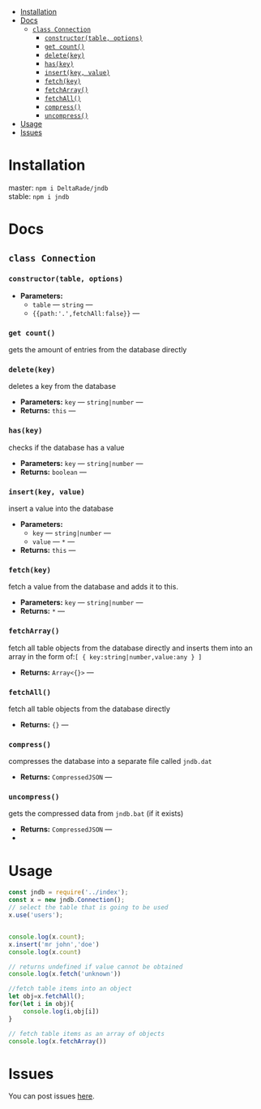 - [Installation](#Installation)
- [Docs](#Docs)
  - [`class Connection`](#class-Connection)
    - [`constructor(table, options)`](#constructortable-options)
    - [`get count()`](#get-count)
    - [`delete(key)`](#deletekey)
    - [`has(key)`](#haskey)
    - [`insert(key, value)`](#insertkey-value)
    - [`fetch(key)`](#fetchkey)
    - [`fetchArray()`](#fetchArray)
    - [`fetchAll()`](#fetchAll)
    - [`compress()`](#compress)
    - [`uncompress()`](#uncompress)
- [Usage](#Usage)
- [Issues](#Issues)

# Installation

master: `npm i DeltaRade/jndb`<br>
stable: `npm i jndb`

# Docs

## `class Connection`

### `constructor(table, options)`

-   **Parameters:**
    -   `table` — `string` —
    -   `{{path:'.',fetchAll:false}}` —

### `get count()`

gets the amount of entries from the database directly

### `delete(key)`

deletes a key from the database

-   **Parameters:** `key` — `string|number` —
-   **Returns:** `this` —

### `has(key)`

checks if the database has a value

-   **Parameters:** `key` — `string|number` —
-   **Returns:** `boolean` —

### `insert(key, value)`

insert a value into the database

-   **Parameters:**
    -   `key` — `string|number` —
    -   `value` — `*` —
-   **Returns:** `this` —

### `fetch(key)`

fetch a value from the database and adds it to this.

-   **Parameters:** `key` — `string|number` —
-   **Returns:** `*` —

### `fetchArray()`

fetch all table objects from the database directly and inserts them into an array in the form of:`[ { key:string|number,value:any } ]`

-   **Returns:** `Array<{}>` —

### `fetchAll()`

fetch all table objects from the database directly

-   **Returns:** `{}` —

### `compress()`

compresses the database into a separate file called `jndb.dat`

-   **Returns:** `CompressedJSON` —

### `uncompress()`

gets the compressed data from `jndb.bat` (if it exists)

-   **Returns:** `CompressedJSON` —
-   
# Usage

```js
const jndb = require('../index');
const x = new jndb.Connection();
// select the table that is going to be used
x.use('users');


console.log(x.count);
x.insert('mr john','doe')
console.log(x.count)

// returns undefined if value cannot be obtained
console.log(x.fetch('unknown'))

//fetch table items into an object
let obj=x.fetchAll();
for(let i in obj){
    console.log(i,obj[i])
}

// fetch table items as an array of objects
console.log(x.fetchArray())
```

# Issues

You can post issues [here](https://github.com/DeltaRade/jndb/issues).
